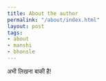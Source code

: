 ```yaml
---
title: About the author
permalink: "/about/index.html"
layout: post
tags:
- about
- manshi
- bhonsle
---
```


अभी लिखना बाकी है!